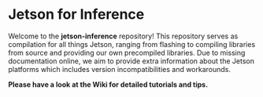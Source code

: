 # Jetson for Inference

Welcome to the **jetson-inference** repository! This repository serves as compilation for all things Jetson, ranging from flashing to compiling libraries from source and providing our own precompiled libraries.
Due to missing documentation online, we aim to provide extra information about the Jetson platforms which includes version incompatibilities and workarounds.

**Please have a look at the Wiki for detailed tutorials and tips.**
